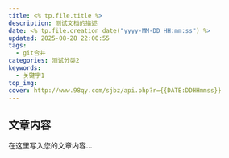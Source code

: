 ```yaml
---
title: <% tp.file.title %>
description: 测试文档的描述
date: <% tp.file.creation_date("yyyy-MM-DD HH:mm:ss") %>
updated: 2025-08-28 22:00:55
tags:
  - git合并
categories: 测试分类2
keywords:
  - 关键字1
top_img:
cover: http://www.98qy.com/sjbz/api.php?r={{DATE:DDHHmmss}}
---
```



## 文章内容

在这里写入您的文章内容...

